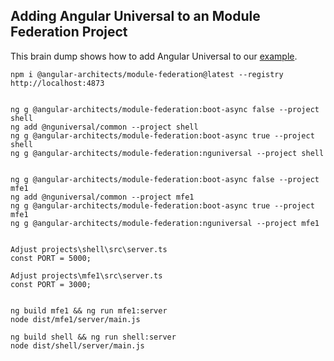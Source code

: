 ## Adding Angular Universal to an Module Federation Project

This brain dump shows how to add Angular Universal to our [example](https://github.com/manfredsteyer/module-federation-plugin-example).

```
npm i @angular-architects/module-federation@latest --registry http://localhost:4873


ng g @angular-architects/module-federation:boot-async false --project shell
ng add @nguniversal/common --project shell
ng g @angular-architects/module-federation:boot-async true --project shell
ng g @angular-architects/module-federation:nguniversal --project shell


ng g @angular-architects/module-federation:boot-async false --project mfe1
ng add @nguniversal/common --project mfe1
ng g @angular-architects/module-federation:boot-async true --project mfe1
ng g @angular-architects/module-federation:nguniversal --project mfe1


Adjust projects\shell\src\server.ts
const PORT = 5000;

Adjust projects\mfe1\src\server.ts
const PORT = 3000;


ng build mfe1 && ng run mfe1:server
node dist/mfe1/server/main.js

ng build shell && ng run shell:server
node dist/shell/server/main.js
```


